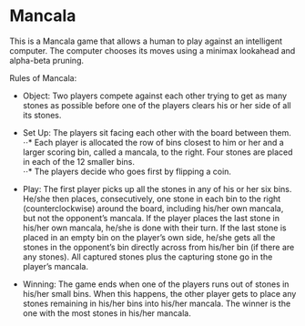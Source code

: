 Mancala
=======

This is a Mancala game that allows a human to play against an intelligent computer. 
The computer chooses its moves using a minimax lookahead and alpha-beta pruning. 

Rules of Mancala:

* Object:  Two players compete against each other trying to get as many stones as possible before one of the players clears his or her side of all its stones.

+ Set Up:  The players sit facing each other with the board between them.  
⋅⋅* Each player is allocated the row of bins closest to him or her and a larger scoring bin, called a mancala, to the right.  Four stones are placed in each of the 12 smaller bins.  
⋅⋅* The players decide who goes first by flipping a coin.

+ Play:  The first player picks up all the stones in any of his or her six bins.  He/she then places, consecutively, one stone in each bin to the right (counterclockwise) around the board, including his/her own mancala, but not the opponent’s mancala.  If the player places the last stone in his/her own mancala, he/she is done with their turn.  If the last stone is placed in an empty bin on the player’s own side, he/she gets all the stones in the opponent’s bin directly across from his/her bin (if there are any stones). All captured stones plus the capturing stone go in the player’s mancala.  

+ Winning:  The game ends when one of the players runs out of stones in his/her small bins.  When this happens, the other player gets to place any stones remaining in his/her bins into his/her mancala.  The winner is the one with the most stones in his/her mancala.

